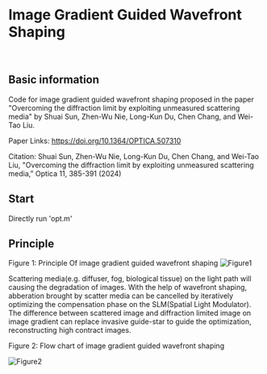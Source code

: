 # Image Gradient Guided Wavefront Shaping
​
## Basic information

Code for image gradient guided wavefront shaping proposed in the paper "Overcoming the diffraction limit by exploiting unmeasured scattering media" by Shuai Sun, Zhen-Wu Nie, Long-Kun Du, Chen Chang, and Wei-Tao Liu.

Paper Links: https://doi.org/10.1364/OPTICA.507310

​Citation: Shuai Sun, Zhen-Wu Nie, Long-Kun Du, Chen Chang, and Wei-Tao Liu, "Overcoming the diffraction limit by exploiting unmeasured scattering media," Optica 11, 385-391 (2024) 

## Start
Directly run 'opt.m'

## Principle

Figure 1: Principle Of image gradient guided wavefront shaping
![Figure1](https://github.com/Peakmit/Image-gradient-guided-wavefront-shaping/assets/46422710/079af191-4da0-4841-a161-77b75dfbcdda)



Scattering media(e.g. diffuser, fog, biological tissue) on the light path will causing the degradation of images. With the help of wavefront shaping, abberation brought by scatter media can be cancelled by iteratively optimizing the compensation phase on the SLM(Spatial Light Modulator). The difference between scattered image and diffraction limited image on image gradient can replace invasive guide-star to guide the optimization, reconstructing high contract images.

Figure 2: Flow chart of image gradient guided wavefront shaping

![Figure2](https://github.com/Peakmit/Image-gradient-guided-wavefront-shaping/assets/46422710/abc481e6-64e9-4e59-beaa-2d187d90262e)





